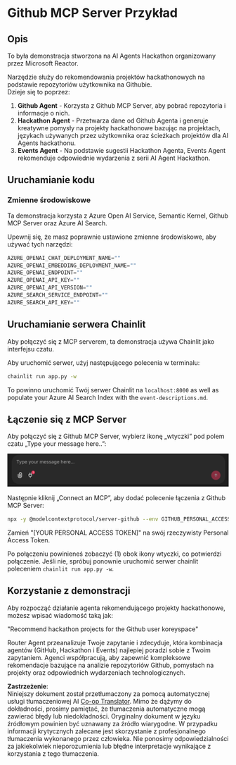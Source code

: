 <!--
CO_OP_TRANSLATOR_METADATA:
{
  "original_hash": "9bf0395cbc541ce8db2a9699c8678dfc",
  "translation_date": "2025-05-21T08:13:57+00:00",
  "source_file": "11-mcp/code_samples/github-mcp/README.md",
  "language_code": "pl"
}
-->
# Github MCP Server Przykład

## Opis

To była demonstracja stworzona na AI Agents Hackathon organizowany przez Microsoft Reactor.

Narzędzie służy do rekomendowania projektów hackathonowych na podstawie repozytoriów użytkownika na Githubie.  
Dzieje się to poprzez:

1. **Github Agent** - Korzysta z Github MCP Server, aby pobrać repozytoria i informacje o nich.  
2. **Hackathon Agent** - Przetwarza dane od Github Agenta i generuje kreatywne pomysły na projekty hackathonowe bazując na projektach, językach używanych przez użytkownika oraz ścieżkach projektów dla AI Agents hackathonu.  
3. **Events Agent** - Na podstawie sugestii Hackathon Agenta, Events Agent rekomenduje odpowiednie wydarzenia z serii AI Agent Hackathon.

## Uruchamianie kodu

### Zmienne środowiskowe

Ta demonstracja korzysta z Azure Open AI Service, Semantic Kernel, Github MCP Server oraz Azure AI Search.

Upewnij się, że masz poprawnie ustawione zmienne środowiskowe, aby używać tych narzędzi:

```python
AZURE_OPENAI_CHAT_DEPLOYMENT_NAME=""
AZURE_OPENAI_EMBEDDING_DEPLOYMENT_NAME=""
AZURE_OPENAI_ENDPOINT=""
AZURE_OPENAI_API_KEY=""
AZURE_OPENAI_API_VERSION=""
AZURE_SEARCH_SERVICE_ENDPOINT=""
AZURE_SEARCH_API_KEY=""
```

## Uruchamianie serwera Chainlit

Aby połączyć się z MCP serverem, ta demonstracja używa Chainlit jako interfejsu czatu.

Aby uruchomić serwer, użyj następującego polecenia w terminalu:

```bash
chainlit run app.py -w
```

To powinno uruchomić Twój serwer Chainlit na `localhost:8000` as well as populate your Azure AI Search Index with the `event-descriptions.md`.

## Łączenie się z MCP Server

Aby połączyć się z Github MCP Server, wybierz ikonę „wtyczki” pod polem czatu „Type your message here..”:

![MCP Connect](../../../../../11-mcp/code_samples/github-mcp/images/mcp-chainlit-1.png)

Następnie kliknij „Connect an MCP”, aby dodać polecenie łączenia z Github MCP Server:

```bash
npx -y @modelcontextprotocol/server-github --env GITHUB_PERSONAL_ACCESS_TOKEN=[YOUR PERSONAL ACCESS TOKEN]
```

Zamień "[YOUR PERSONAL ACCESS TOKEN]" na swój rzeczywisty Personal Access Token.

Po połączeniu powinieneś zobaczyć (1) obok ikony wtyczki, co potwierdzi połączenie. Jeśli nie, spróbuj ponownie uruchomić serwer chainlit poleceniem `chainlit run app.py -w`.

## Korzystanie z demonstracji

Aby rozpocząć działanie agenta rekomendującego projekty hackathonowe, możesz wpisać wiadomość taką jak:

"Recommend hackathon projects for the Github user koreyspace"

Router Agent przeanalizuje Twoje zapytanie i zdecyduje, która kombinacja agentów (GitHub, Hackathon i Events) najlepiej poradzi sobie z Twoim zapytaniem. Agenci współpracują, aby zapewnić kompleksowe rekomendacje bazujące na analizie repozytoriów Github, pomysłach na projekty oraz odpowiednich wydarzeniach technologicznych.

**Zastrzeżenie**:  
Niniejszy dokument został przetłumaczony za pomocą automatycznej usługi tłumaczeniowej AI [Co-op Translator](https://github.com/Azure/co-op-translator). Mimo że dążymy do dokładności, prosimy pamiętać, że tłumaczenia automatyczne mogą zawierać błędy lub niedokładności. Oryginalny dokument w języku źródłowym powinien być uznawany za źródło wiarygodne. W przypadku informacji krytycznych zalecane jest skorzystanie z profesjonalnego tłumaczenia wykonanego przez człowieka. Nie ponosimy odpowiedzialności za jakiekolwiek nieporozumienia lub błędne interpretacje wynikające z korzystania z tego tłumaczenia.